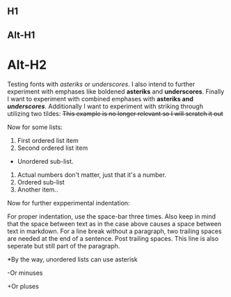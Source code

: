## H1

Alt-H1
------

Alt-H2
======

Testing fonts with *asteriks* or _underscores_.
I also intend to further experiment with emphases like boldened **asteriks** and __underscores__.
Finally I want to experiment with combined emphases with **asteriks and _underscores_**.
Additionally I want to experiment with striking through utilizing two tildes: ~~This example is no longer relevant so I will scratch it out~~

Now for some lists:

1. First ordered list item
2. Second ordered list item
  * Unordered sub-list.
1. Actual numbers don't matter, just that it's a number.
  1. Ordered sub-list
4. Another item..

Now for further expperimental indentation:

   For proper indentation, use the space-bar three times. Also keep in mind that the space between text as in the case above causes a space between text in markdown.
   For a line break without a paragraph, two trailing spaces are needed at the end of a sentence.  Post trailing spaces.  This line is also seperate but still part of the paragraph.

  *By the way, unordered lists can use asterisk

  -Or minuses

  +Or pluses
